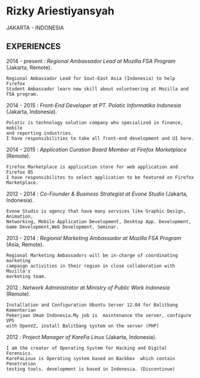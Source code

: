 Rizky Ariestiyansyah
============
JAKARTA - INDONESIA


EXPERIENCES
--------------------

2014 - present
:   *Regional Ambassador Lead at Mozilla FSA Program* (Jakarta, Remote).

    Regional Ambassador Lead for Sout-East Asia (Indonesia) to help Firefox 
	Student Ambassador learn new skill about volunteering at Mozilla and FSA program.

2014 - 2015
:   *Front-End Developer at PT. Polatic Informatika Indonesia* (Jakarta, Indonesia).

    Polatic is technology solution company who specialized in finance, mobile
	and reporting industries.
	I have responsibilities to take all front-end development and UI here.


2014 - 2015
:   *Application Curation Board Member at Firefox Marketplace* (Remote).

    Firefox Marketplace is application store for web application and Firefox OS
	I have responsibilites to select application to be featured on Firefox Marketplace.

2012 - 2014
:   *Co-Founder & Business Strategist at Evone Studio* (Jakarta, Indonesia).

	Evone Studio is agency that have many services like Graphic Design, Animation, 
	Networking, Mobile Application Development, Desktop App. Development, 
	Game Development,Web Development, Seminar.

2013 - 2014
:   *Regional Marketing Ambassador at Mozilla FSA Program* (Asia, Remote).

    Regional Marketing Ambassadors will be in-charge of coordinating marketing
	campaign activities in their region in close collaboration with Mozilla's
	marketing team.

2012
:   *Network Administrator at Ministry of Public Work Indonesia* (Remote).

    Installation and Configuration Ubuntu Server 12.04 for Balitbang Kementerian
	Pekerjaan Umum Indonesia.My job is  maintenance the server, configure VPS
	with OpenVZ, install Balitbang system on the server (PHP)


2012
:   *Project Manager of KareFa Linux* (Jakarta, Indonesia).

	I am the creator of Operating System for Hacking and Digital Forensics.
	KareFaLinux is Operating system based on Backbox  which contain Penetration
	testing tools. development is based in Indonesia. (Discontinue)

